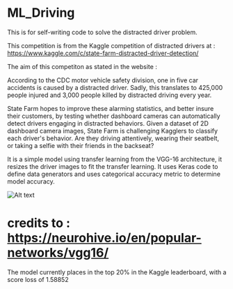 # ML_Driving
This is for self-writing code to solve the distracted driver problem.


This competition is from the Kaggle competition of distracted drivers at : https://www.kaggle.com/c/state-farm-distracted-driver-detection/

The aim of this competiton as stated in the website :

According to the CDC motor vehicle safety division, one in five car accidents is caused by a distracted driver. 
Sadly, this translates to 425,000 people injured and 3,000 people killed by distracted driving every year.

State Farm hopes to improve these alarming statistics, and better insure their customers, 
by testing whether dashboard cameras can automatically detect drivers engaging in distracted behaviors.
Given a dataset of 2D dashboard camera images, State Farm is challenging Kagglers to classify each driver's behavior.
Are they driving attentively, wearing their seatbelt, or taking a selfie with their friends in the backseat?





It is a simple model using transfer learning from the VGG-16 architecture, it resizes the driver images to fit the transfer learning. It uses Keras code to define data generators and uses categorical accuracy metric to determine model accuracy.

![Alt text](https://neurohive.io/wp-content/uploads/2018/11/vgg16-neural-network.jpg "Title")
# credits to : https://neurohive.io/en/popular-networks/vgg16/



The model currently places in the top 20% in the Kaggle leaderboard, with a score loss of 1.58852



